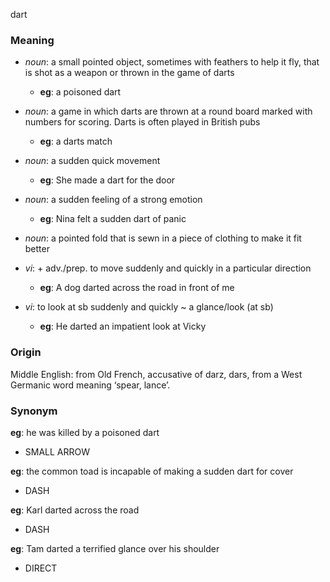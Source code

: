 dart
### Meaning
+ _noun_: a small pointed object, sometimes with feathers to help it fly, that is shot as a weapon or thrown in the game of darts
	+ __eg__: a poisoned dart
+ _noun_: a game in which darts are thrown at a round board marked with numbers for scoring. Darts is often played in British pubs
	+ __eg__: a darts match
+ _noun_: a sudden quick movement
	+ __eg__: She made a dart for the door
+ _noun_: a sudden feeling of a strong emotion
	+ __eg__: Nina felt a sudden dart of panic
+ _noun_: a pointed fold that is sewn in a piece of clothing to make it fit better

+ _vi_: + adv./prep. to move suddenly and quickly in a particular direction
	+ __eg__: A dog darted across the road in front of me
+ _vi_: to look at sb suddenly and quickly ~ a glance/look (at sb)
	+ __eg__: He darted an impatient look at Vicky

### Origin

Middle English: from Old French, accusative of darz, dars, from a West Germanic word meaning ‘spear, lance’.

### Synonym

__eg__: he was killed by a poisoned dart

+ SMALL ARROW

__eg__: the common toad is incapable of making a sudden dart for cover

+ DASH

__eg__: Karl darted across the road

+ DASH

__eg__: Tam darted a terrified glance over his shoulder

+ DIRECT


